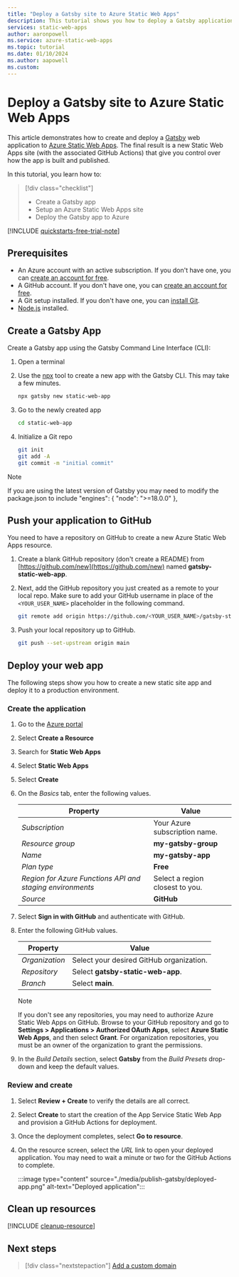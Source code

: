 ```yaml
---
title: "Deploy a Gatsby site to Azure Static Web Apps"
description: This tutorial shows you how to deploy a Gatsby application to Azure Static Web Apps.
services: static-web-apps
author: aaronpowell
ms.service: azure-static-web-apps
ms.topic: tutorial
ms.date: 01/10/2024
ms.author: aapowell
ms.custom:
---
```


# Deploy a Gatsby site to Azure Static Web Apps

This article demonstrates how to create and deploy a [Gatsby](https://gatsbyjs.org) web application to [Azure Static Web Apps](overview.md). The final result is a new Static Web Apps site (with the associated GitHub Actions) that give you control over how the app is built and published.

In this tutorial, you learn how to:

> [!div class="checklist"]
>
> - Create a Gatsby app
> - Setup an Azure Static Web Apps site
> - Deploy the Gatsby app to Azure

[!INCLUDE [quickstarts-free-trial-note](~/reusable-content/ce-skilling/azure/includes/quickstarts-free-trial-note.md)]

## Prerequisites

- An Azure account with an active subscription. If you don't have one, you can [create an account for free](https://azure.microsoft.com/free/).
- A GitHub account. If you don't have one, you can [create an account for free](https://github.com/join).
- A Git setup installed. If you don't have one, you can [install Git](https://www.git-scm.com/downloads). 
- [Node.js](https://nodejs.org) installed.

## Create a Gatsby App

Create a Gatsby app using the Gatsby Command Line Interface (CLI):

1. Open a terminal
1. Use the [npx](https://www.npmjs.com/package/npx) tool to create a new app with the Gatsby CLI. This may take a few minutes.

   ```bash
   npx gatsby new static-web-app
   ```

1. Go to the newly created app

   ```bash
   cd static-web-app
   ```

1. Initialize a Git repo

   ```bash
   git init
   git add -A
   git commit -m "initial commit"
   ```
> [!NOTE]
> If you are using the latest version of Gatsby you may need to modify the package.json to include
> "engines": {
> "node": ">=18.0.0"
> },
## Push your application to GitHub

You need to have a repository on GitHub to create a new Azure Static Web Apps resource.

1. Create a blank GitHub repository (don't create a README) from [https://github.com/new](https://github.com/new) named **gatsby-static-web-app**.

1. Next, add the GitHub repository you just created as a remote to your local repo. Make sure to add your GitHub username in place of the `<YOUR_USER_NAME>` placeholder in the following command.

   ```bash
   git remote add origin https://github.com/<YOUR_USER_NAME>/gatsby-static-web-app
   ```

1. Push your local repository up to GitHub.

   ```bash
   git push --set-upstream origin main
   ```

## Deploy your web app

The following steps show you how to create a new static site app and deploy it to a production environment.

### Create the application

1. Go to the [Azure portal](https://portal.azure.com)
1. Select **Create a Resource**
1. Search for **Static Web Apps**
1. Select **Static Web Apps**
1. Select **Create**
1. On the _Basics_ tab, enter the following values.

    | Property | Value |
    | --- | --- |
    | _Subscription_ | Your Azure subscription name. |
    | _Resource group_ | **my-gatsby-group**  |
    | _Name_ | **my-gatsby-app** |
    | _Plan type_ | **Free** |
    | _Region for Azure Functions API and staging environments_ | Select a region closest to you. |
    | _Source_ | **GitHub** |

1. Select **Sign in with GitHub** and authenticate with GitHub.

1. Enter the following GitHub values.

    | Property | Value |
    | --- | --- |
    | _Organization_ | Select your desired GitHub organization. |
    | _Repository_ | Select **gatsby-static-web-app**. |
    | _Branch_ | Select **main**. |

    > [!NOTE]
    > If you don't see any repositories, you may need to authorize Azure Static Web Apps on GitHub.
    > Browse to your GitHub repository and go to **Settings > Applications > Authorized OAuth Apps**, select **Azure Static Web Apps**, and then select **Grant**. For organization repositories, you must be an owner of the organization to grant the permissions.

1. In the _Build Details_ section, select **Gatsby** from the _Build Presets_ drop-down and keep the default values.

### Review and create

1. Select **Review + Create** to verify the details are all correct.

2. Select **Create** to start the creation of the App Service Static Web App and provision a GitHub Actions for deployment.

3. Once the deployment completes, select **Go to resource**.

4. On the resource screen, select the _URL_ link to open your deployed application. You may need to wait a minute or two for the GitHub Actions to complete.

   :::image type="content" source="./media/publish-gatsby/deployed-app.png" alt-text="Deployed application":::

## Clean up resources

[!INCLUDE [cleanup-resource](../../includes/static-web-apps-cleanup-resource.md)]

## Next steps

> [!div class="nextstepaction"]
> [Add a custom domain](custom-domain.md)
